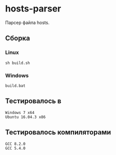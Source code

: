 # hosts-parser

Парсер файла hosts.

## Сборка

### Linux
    sh build.sh

### Windows
    build.bat

## Тестировалось в
    Windows 7 x64
    Ubuntu 16.04.3 x86

## Тестировалось компиляторами
    GCC 8.2.0
    GCC 5.4.0
